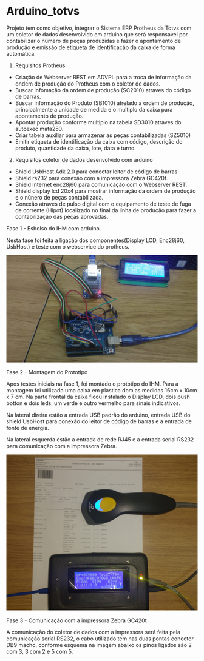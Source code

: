 # Arduino_totvs

Projeto tem como objetivo, integrar o Sistema ERP Protheus da Totvs com um coletor de dados desenvolvido em arduino que será responsavel por contabilizar o número de peças produzidas e fazer o apontamento de produção e emissão de etiqueta de identificação da caixa de forma automática.

1) Requisitos Protheus

  - Criação de Webserver REST em ADVPL para a troca de informação da ondem de produção do Protheus com o coletor de dados.
  - Buscar infomação da ordem de produção (SC2010) atraves do código de barras.
  - Buscar informação do Produto (SB1010) atrelado a ordem de produção, principalmente a unidade de medida e o multiplo da       caixa para apontamento de produção.
  - Apontar produção conforme multiplo na tabela SD3010 atraves do autoexec mata250.
  - Criar tabela auxiliar para armazenar as peças contabilizadas (SZ5010)
  - Emitir etiqueta de identificação da caixa com código, descrição do produto, quantidade da caixa, lote, data e turno.
  
  
  2) Requisitos coletor de dados desenvolvido com arduino
  
  - Shield UsbHost Adk 2.0 para conectar leitor de código de barras.
  - Shield rs232 para conexão com a impressora Zebra GC420t.
  - Shield Internet enc28j60 para comunicação com o Webserver REST.
  - Shield display lcd 20x4 para mostrar informação da ordem de produção e o núnero de peças contabilizada.
  - Conexão atraves de pulso digital com o equipamento de teste de fuga de corrente (Hipot) localizado no final da linha de produção para fazer a contabilização das peças aprovadas.
  
  
Fase 1 - Esbolso do IHM com arduino.
  
Nesta fase foi feita a ligação dos componentes(Display LCD, Enc28j60, UsbHost) e teste com o webservice do protheus.
  
![img](https://github.com/danilopx/Arduino_totvs/blob/master/img/img01.jpeg)


Fase 2 - Montagem do Prototipo
 
Apos testes iniciais na fase 1, foi montado o prototipo do IHM. Para a montagem foi utilizado uma caixa em plastica dom as medidas 
16cm x 10cm x 7 cm.
Na parte frontal da caixa ficou instalado o Display LCD, dois push botton e dois leds, um verde e outro vermelho para sinais    indicativos.

Na lateral direira estão a entrada USB padrão do arduino, entrada USB do shield UsbHost para conexão do leitor de código de barras e a entrada de fonte de energia.

Na lateral esquerda estão a entrada de rede RJ45 e a entrada serial RS232 para comunicação com a impressora Zebra.

  ![img](https://github.com/danilopx/Arduino_totvs/blob/master/img/img2.jpg)
  
Fase 3 - Comunicação com a impressora Zebra GC420t

A comunicação do coletor de dados com a impressora será feita pela comunicação serial RS232, o cabo utilizado tem nas duas pontas conector DB9 macho, conforme esquema na imagem abaixo os pinos ligados são 2 com 3, 3 com 2 e 5 com 5.







